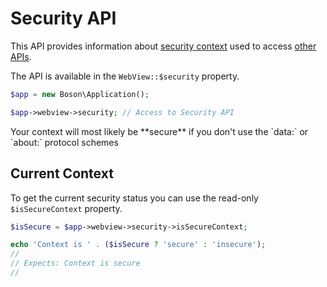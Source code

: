 # Security API

This API provides information about 
[security context](https://developer.mozilla.org/en-US/docs/Web/Security/Secure_Contexts) 
used to access [other APIs](https://developer.mozilla.org/en-US/docs/Web/Security/Secure_Contexts/features_restricted_to_secure_contexts).

The API is available in the `WebView::$security` property.

```php
$app = new Boson\Application();

$app->webview->security; // Access to Security API
```

<note>
Your context will most likely be **secure** if you don't use the 
`data:` or `about:` protocol schemes
</note>

## Current Context

To get the current security status you can use the read-only 
`$isSecureContext` property.

```php
$isSecure = $app->webview->security->isSecureContext;

echo 'Context is ' . ($isSecure ? 'secure' : 'insecure');
// 
// Expects: Context is secure
//
```